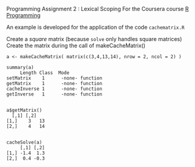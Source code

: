 Programming Assignment 2 : Lexical Scoping
For the Coursera course [R Programming](https://www.coursera.org/learn/r-programming)


An example is developed for the application of the code 
`cachematrix.R`

Create a *square* matrix (because `solve` only handles square matrices)
Create the matrix during the call of makeCacheMatrix()


```
a <- makeCacheMatrix( matrix(c(3,4,13,14), nrow = 2, ncol = 2) )

summary(a)
     Length Class  Mode  
setMatrix    1      -none- function
getMatrix    1      -none- function
cacheInverse 1      -none- function
getInverse   1      -none- function


a$getMatrix()
  [,1] [,2]
[1,]    3   13
[2,]    4   14


cacheSolve(a)
     [,1] [,2]
[1,] -1.4  1.3
[2,]  0.4 -0.3
```
